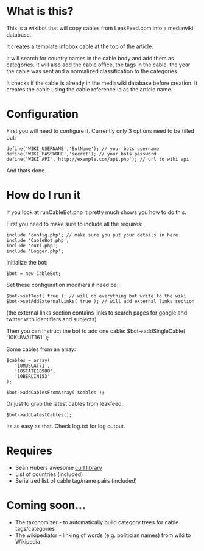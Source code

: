 # What is this? #
This is a wikibot that will copy cables from LeakFeed.com into a mediawiki database.

It creates a template infobox cable at the top of the article.

It will search for country names in the cable body and add them as categories.  It will also add the cable office, the tags in the cable, the year the cable was sent and a normalized classification to the categories.

It checks if the cable is already in the mediawiki database before creation. It creates the cable using the cable reference id as the article name.

# Configuration

First you will need to configure it.  Currently only 3 options need to be filled out:

    define('WIKI_USERNAME','BotName'); // your bots username
    define('WIKI_PASSWORD','secret'); // your bots password
    define('WIKI_API','http://example.com/api.php'); // url to wiki api

And thats done.

# How do I run it

If you look at runCableBot.php it pretty much shows you how to do this.

First you need to make sure to include all the requires:

    include 'config.php'; // make sure you put your details in here
    include 'CableBot.php';
    include 'curl.php';
    include 'Logger.php';

Initialize the bot:

    $bot = new CableBot;

Set these configuration modifiers if need be:

    $bot->setTest( true ); // will do everything but write to the wiki
    $bot->setAddExternalLinks( true ); // will add external links section

(the external links section contains links to search pages for google and twitter with identifiers and subjects)

Then you can instruct the bot to add one cable:
    $bot->addSingleCable( '10KUWAIT161' );

Some cables from an array:

    $cables = array(
       '10MUSCAT71',
       '10STATE10900',
       '10BERLIN153'
    );

    $bot->addCablesFromArray( $cables );

Or just to grab the latest cables from leakfeed.

    $bot->addLatestCables();

Its as easy as that.  Check log.txt for log output.

# Requires #
* Sean Hubers awesome [curl library](https://github.com/shuber/curl)
* List of countries (included)
* Serialized list of cable tag/name pairs (included)

# Coming soon...

* The taxonomizer - to automatically build category trees for cable tags/categories
* The wikipediator - linking of words (e.g. politician names) from wiki to Wikipedia